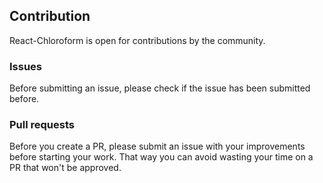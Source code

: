 ## Contribution
React-Chloroform is open for contributions by the community.

### Issues
Before submitting an issue, please check if the issue has been submitted before.

### Pull requests
Before you create a PR, please submit an issue with your improvements before starting your work. That way you can avoid wasting your time on a PR that won't be approved.
